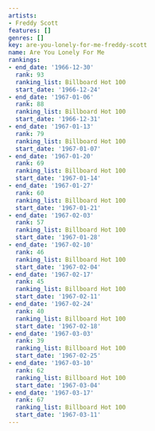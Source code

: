 ```yaml
---
artists:
- Freddy Scott
features: []
genres: []
key: are-you-lonely-for-me-freddy-scott
name: Are You Lonely For Me
rankings:
- end_date: '1966-12-30'
  rank: 93
  ranking_list: Billboard Hot 100
  start_date: '1966-12-24'
- end_date: '1967-01-06'
  rank: 88
  ranking_list: Billboard Hot 100
  start_date: '1966-12-31'
- end_date: '1967-01-13'
  rank: 79
  ranking_list: Billboard Hot 100
  start_date: '1967-01-07'
- end_date: '1967-01-20'
  rank: 69
  ranking_list: Billboard Hot 100
  start_date: '1967-01-14'
- end_date: '1967-01-27'
  rank: 60
  ranking_list: Billboard Hot 100
  start_date: '1967-01-21'
- end_date: '1967-02-03'
  rank: 57
  ranking_list: Billboard Hot 100
  start_date: '1967-01-28'
- end_date: '1967-02-10'
  rank: 46
  ranking_list: Billboard Hot 100
  start_date: '1967-02-04'
- end_date: '1967-02-17'
  rank: 45
  ranking_list: Billboard Hot 100
  start_date: '1967-02-11'
- end_date: '1967-02-24'
  rank: 40
  ranking_list: Billboard Hot 100
  start_date: '1967-02-18'
- end_date: '1967-03-03'
  rank: 39
  ranking_list: Billboard Hot 100
  start_date: '1967-02-25'
- end_date: '1967-03-10'
  rank: 62
  ranking_list: Billboard Hot 100
  start_date: '1967-03-04'
- end_date: '1967-03-17'
  rank: 67
  ranking_list: Billboard Hot 100
  start_date: '1967-03-11'
---
```


